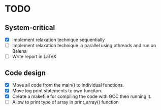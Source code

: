 # TODO

## System-critical

* [X] Implement relaxation technique sequentially
* [ ] Implement relaxation technique in parallel using pthreads and run on Balena
* [ ] Write report in LaTeX

## Code design

* [X] Move all code from the main() to individual functions.
* [X] Move log print statements to own funciton.
* [X] Create a makefile for compiling the code with GCC then running it.
* [ ] Allow to print type of array in print_array() function